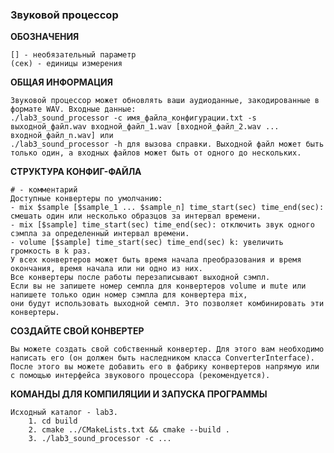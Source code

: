 ### Звуковой процессор

**ОБОЗНАЧЕНИЯ**

    [] - необязательный параметр
    (сек) - единицы измерения
**ОБЩАЯ ИНФОРМАЦИЯ**

    Звуковой процессор может обновлять ваши аудиоданные, закодированные в формате WAV. Входные данные:
    ./lab3_sound_processor -c имя_файла_конфигурации.txt -s выходной_файл.wav входной_файл_1.wav [входной_файл_2.wav ... входной_файл_n.wav] или
    ./lab3_sound_processor -h для вызова справки. Выходной файл может быть только один, а входных файлов может быть от одного до нескольких.
**СТРУКТУРА КОНФИГ-ФАЙЛА**

    # - комментарий
    Доступные конвертеры по умолчанию:
    - mix $sample [$sample_1 ... $sample_n] time_start(sec) time_end(sec): смешать один или несколько образцов за интервал времени.
    - mix [$sample] time_start(sec) time_end(sec): отключить звук одного сэмпла за определенный интервал времени.
    - volume [$sample] time_start(sec) time_end(sec) k: увеличить громкость в k раз.
    У всех конвертеров может быть время начала преобразования и время окончания, время начала или ни одно из них.
    Все конвертеры после работы перезаписывают выходной сэмпл.
    Если вы не запишете номер семпла для конвертеров volume и mute или напишете только один номер сэмпла для конвертера mix,
    они будут использовать выходной семпл. Это позволяет комбинировать эти конвертеры.
**СОЗДАЙТЕ СВОЙ КОНВЕРТЕР**

    Вы можете создать свой собственный конвертер. Для этого вам необходимо написать его (он должен быть наследником класса ConverterInterface).
    После этого вы можете добавить его в фабрику конвертеров напрямую или с помощью интерфейса звукового процессора (рекомендуется).
**КОМАНДЫ ДЛЯ КОМПИЛЯЦИИ И ЗАПУСКА ПРОГРАММЫ**

    Исходный каталог - lab3.
        1. cd build
        2. cmake ../CMakeLists.txt && cmake --build .
        3. ./lab3_sound_processor -c ...